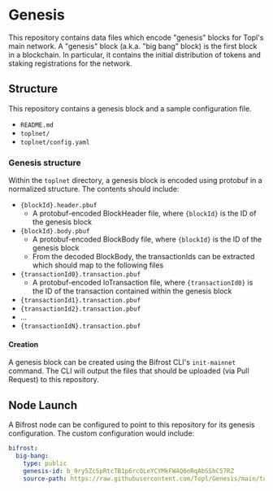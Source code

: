 # Genesis
This repository contains data files which encode "genesis" blocks for Topl's main network.  A "genesis" block (a.k.a. "big bang" block) is the first block in a blockchain.  In particular, it contains the initial distribution of tokens and staking registrations for the network.

## Structure
This repository contains a genesis block and a sample configuration file.
- `README.md`
- `toplnet/`
- `toplnet/config.yaml`

### Genesis structure
Within the `toplnet` directory, a genesis block is encoded using protobuf in a normalized structure.  The contents should include:
- `{blockId}.header.pbuf`
  - A protobuf-encoded BlockHeader file, where `{blockId}` is the ID of the genesis block
- `{blockId}.body.pbuf`
  - A protobuf-encoded BlockBody file, where `{blockId}` is the ID of the genesis block
  - From the decoded BlockBody, the transactionIds can be extracted which should map to the following files
- `{transactionId0}.transaction.pbuf`
  - A protobuf-encoded IoTransaction file, where `{transactionId0}` is the ID of the transaction contained within the genesis block
- `{transactionId1}.transaction.pbuf`
- `{transactionId2}.transaction.pbuf`
- ...
- `{transactionIdN}.transaction.pbuf`

#### Creation
A genesis block can be created using the Bifrost CLI's `init-mainnet` command.  The CLI will output the files that should be uploaded (via Pull Request) to this repository.

## Node Launch
A Bifrost node can be configured to point to this repository for its genesis configuration.  The custom configuration would include:
```yaml
bifrost:
  big-bang:
    type: public
    genesis-id: b_9ry5ZcSpRtcTB1p6rcQLeYCYMkFW4Q6oRqAbSShC57RZ
    source-path: https://raw.githubusercontent.com/Topl/Genesis/main/toplnet
```

